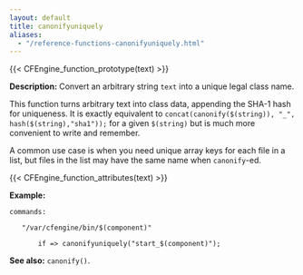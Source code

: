 ```yaml
---
layout: default
title: canonifyuniquely
aliases:
  - "/reference-functions-canonifyuniquely.html"
---
```


{{< CFEngine_function_prototype(text) >}}

**Description:** Convert an arbitrary string `text` into a unique legal class name.

This function turns arbitrary text into class data, appending the
SHA-1 hash for uniqueness. It is exactly equivalent to
`concat(canonify($(string)), "_", hash($(string),"sha1"));` for a given
`$(string)` but is much more convenient to write and remember.

A common use case is when you need unique array keys for each file in
a list, but files in the list may have the same name when
`canonify`-ed.

{{< CFEngine_function_attributes(text) >}}

**Example:**

```cf3 {skip TODO}
commands:

   "/var/cfengine/bin/$(component)"

       if => canonifyuniquely("start_$(component)");
```

**See also:** `canonify()`.
